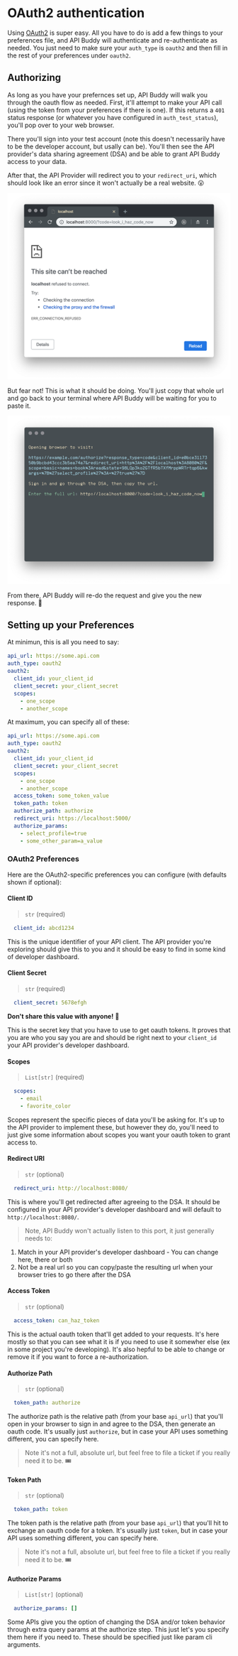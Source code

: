 # OAuth2 authentication

Using [OAuth2](https://oauth.net/2/) is super easy. All you have to do is add a few things to your preferences file, and API Buddy will authenticate and re-authenticate as needed. You just need to make sure your `auth_type` is `oauth2` and then fill in the rest of your preferences under `oauth2`.

## Authorizing

As long as you have your prefernces set up, API Buddy will walk you through the oauth flow as needed. First, it'll attempt to make your API call (using the token from your preferences if there is one). If this returns a `401` status response (or whatever you have configured in `auth_test_status`), you'll pop over to your web browser.

There you'll sign into your test account (note this doesn't necessarily have to be the developer account, but usally can be). You'll then see the API provider's data sharing agreement (DSA) and be able to grant API Buddy access to your data.

After that, the API Provider will redirect you to your `redirect_uri`, which should look like an error since it won't actually be a real website. 😮

![Redirect URI](/media/redirect_uri.png 'redirect_uri.png')

But fear not! This is what it should be doing. You'll just copy that whole url and go back to your terminal where API Buddy will be waiting for you to paste it.

![Receive Code](/media/receive_code.png 'receive_code.png')

From there, API Buddy will re-do the request and give you the new response. 🎉


## Setting up your Preferences

At minimun, this is all you need to say:

```yaml
api_url: https://some.api.com
auth_type: oauth2
oauth2:
  client_id: your_client_id
  client_secret: your_client_secret
  scopes:
    - one_scope
    - another_scope
```

At maximum, you can specify all of these:
```yaml
api_url: https://some.api.com
auth_type: oauth2
oauth2:
  client_id: your_client_id
  client_secret: your_client_secret
  scopes:
    - one_scope
    - another_scope
  access_token: some_token_value
  token_path: token
  authorize_path: authorize
  redirect_uri: https://localhost:5000/
  authorize_params:
    - select_profile=true
    - some_other_param=a_value
```

### OAuth2 Preferences
Here are the OAuth2-specific preferences you can configure (with defaults shown if optional):

#### Client ID
> `str` (required)
```yaml
  client_id: abcd1234
```

This is the unique identifier of your API client. The API provider you're exploring should give this to you and it should be easy to find in some kind of developer dashboard.

#### Client Secret
> `str` (required)
```yaml
  client_secret: 5678efgh
```

**Don't share this value with anyone!** 🙊

This is the secret key that you have to use to get oauth tokens. It proves that you are who you say you are and should be right next to your `client_id` your API provider's developer dashboard.

#### Scopes
> `List[str]` (required)
```yaml
  scopes:
    - email
    - favorite_color
```

Scopes represent the specific pieces of data you'll be asking for. It's up to the API provider to implement these, but however they do, you'll need to just give some information about scopes you want your oauth token to grant access to.

#### Redirect URI
> `str` (optional)
```yaml
  redirect_uri: http://localhost:8080/
```

This is where you'll get redirected after agreeing to the DSA. It should be configured in your API provider's developer dashboard and will default to `http://localhost:8080/`.

> Note, API Buddy won't actually listen to this port, it just generally needs to:
  1. Match in your API provider's developer dashboard
    - You can change here, there or both
  2. Not be a real url so you can copy/paste the resulting url when your browser tries to go there after the DSA

#### Access Token
> `str` (optional)
```yaml
  access_token: can_haz_token
```

This is the actual oauth token that'll get added to your requests. It's here mostly so that you can see what it is if you need to use it somewher else (ex in some project you're developing). It's also hepful to be able to change or remove it if you want to force a re-authorization.

#### Authorize Path
> `str` (optional)
```yaml
  token_path: authorize
```

The authorize path is the relative path (from your base `api_url`) that you'll open in your browser to sign in and agree to the DSA, then generate an oauth code. It's usually just `authorize`, but in case your API uses something different, you can specify here.

> Note it's not a full, absolute url, but feel free to file a ticket if you really need it to be. 🎟

#### Token Path
> `str` (optional)
```yaml
  token_path: token
```

The token path is the relative path (from your base `api_url`) that you'll hit to exchange an oauth code for a token. It's usually just `token`, but in case your API uses something different, you can specify here.

> Note it's not a full, absolute url, but feel free to file a ticket if you really need it to be. 🎟

#### Authorize Params
> `List[str]` (optional)
```yaml
  authorize_params: []
```

Some APIs give you the option of changing the DSA and/or token behavior through extra query params at the authorize step. This just let's you specify them here if you need to. These should be specified just like param cli arguments.
